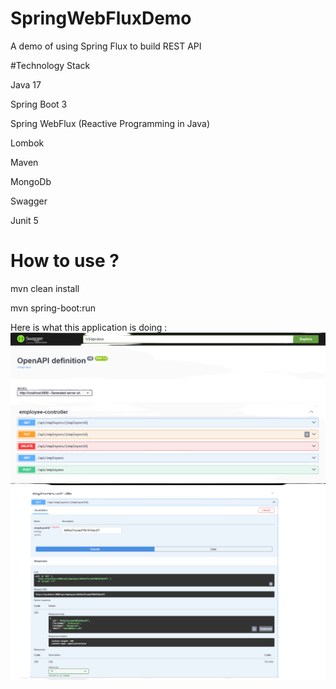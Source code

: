 # SpringWebFluxDemo
A demo of using Spring Flux to build REST API

#Technology Stack

Java 17

Spring Boot 3

Spring WebFlux (Reactive Programming in Java)

Lombok

Maven

MongoDb

Swagger

Junit 5

# How to use ?

mvn clean install

mvn spring-boot:run

Here is what this application is doing :
![website image][]
![website image1][]

[website image]: /example/Example1.png "Screenshot 1"

[website image1]: /example/example2.png "Screenshot 2"

